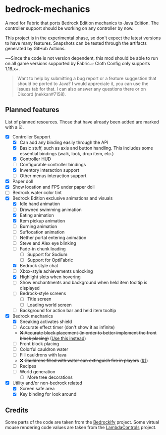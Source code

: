 # bedrock-mechanics

A mod for Fabric that ports Bedrock Edition mechanics to Java Edition. The controller support should be working on any
controller by now.

This project is in the experimental phase, so don't expect the latest versions to have many features. Snapshots can be
tested through the artifacts generated by GitHub Actions.

~~Since the code is not version dependent, this mod should be able to run on all game versions supported by Fabric.~
Cloth Config only supports 1.16.x+.

> Want to help by submitting a bug report or a feature suggestion that should be ported to Java? I would appreciate it,
> you can use the issues tab for that. I can also answer any questions there or on Discord (nekkan#7158).

## Planned features

List of planned resources. Those that have already been added are marked with a ☑.

* [x] Controller Support
  * [x] Can add any binding easily through the API
  * [x] Basic stuff, such as axis and button handling. This includes some essential bindings (walk, look, drop item, etc.)
  * [x] Controller HUD
  * [ ] Configurable controller bindings
  * [x] Inventory interaction support
  * [ ] Other menus interaction support
* [x] Paper doll
* [x] Show location and FPS under paper doll
* [ ] Bedrock water color tint
* [x] Bedrock Edition exclusive animations and visuals
  * [x] Idle hand animation
  * [ ] Drowned swimming animation
  * [x] Eating animation
  * [x] Item pickup animation
  * [ ] Burning animation
  * [ ] Suffocation animation
  * [ ] Nether portal entering animation
  * [ ] Steve and Alex eye blinking
  * [ ] Fade-in chunk loading
    * [ ] Support for Sodium
    * [ ] Support for OptiFabric
  * [x] Bedrock style chat
  * [ ] Xbox-style achievements unlocking
  * [x] Highlight slots when hovering
  * [ ] Show enchantments and background when held item tooltip is displayed
  * [ ] Bedrock-style screens
    * [ ] Title screen
    * [ ] Loading world screen
  * [ ] Background for action bar and held item tooltip
* [x] Bedrock mechanics
  * [x] Sneaking activates shield
  * [ ] Accurate effect timer (don't show it as infinite)
  * ~~❌ Accurate block placement (in order to better implement the front block placing)~~ ([Use this instead][accurate-block-placement])
  * [ ] Front block placing
  * [ ] Colorful cauldron water
  * [ ] Fill cauldrons with lava
  * ❌ ~~Cauldrons filled with water can extinguish fire in players~~ ([#1][first-issue])
  * [ ] Recipes
  * [ ] World generation
    * [ ] More tree decorations

* [x] Utility and/or non-bedrock related
  * [x] Screen safe area
  * [x] Key binding for look around

## Credits

Some parts of the code are taken from the [BedrockIfy][bedrockIfy] project. Some virtual mouse rendering code values are taken from
the [LambdaControls][lambda-controls] project.

[lambda-controls]: https://github.com/LambdAurora/LambdaControls

[bedrockIfy]: https://github.com/juancarloscp52/BedrockIfy

[accurate-block-placement]: https://www.curseforge.com/minecraft/mc-mods/accurate-block-placement

[first-issue]: https://github.com/nekkan/bedrock-mechanics/issues/1
